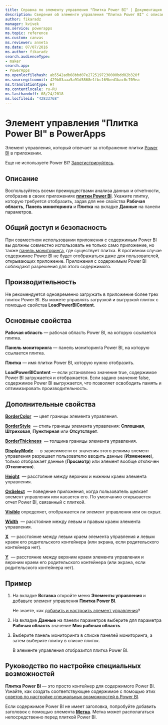 ```yaml
---
title: Справка по элементу управления "Плитка Power BI" | Документация Майкрософт
description: Сведения об элементе управления "Плитка Power BI" с описанием его свойств и примерами
author: fikaradz
manager: kvivek
ms.service: powerapps
ms.topic: reference
ms.custom: canvas
ms.reviewer: anneta
ms.date: 07/07/2016
ms.author: fikaradz
search.audienceType:
- maker
search.app:
- PowerApps
ms.openlocfilehash: ab5542adb68bbd07e2725197230000bdd02b320f
ms.sourcegitcommit: 429b83aaa5a91d5868e1fbc169bed1bac0c709ea
ms.translationtype: HT
ms.contentlocale: ru-RU
ms.lasthandoff: 08/24/2018
ms.locfileid: "42833768"
---
```

# <a name="power-bi-tile-control-in-powerapps"></a>Элемент управления "Плитка Power BI" в PowerApps

Элемент управления, который отвечает за отображение плитки [Power BI](https://powerbi.microsoft.com) в приложении.

Еще не используете Power BI? [Зарегистрируйтесь](https://docs.microsoft.com/power-bi/service-self-service-signup-for-power-bi).

## <a name="description"></a>Описание

Воспользуйтесь всеми преимуществами анализа данных и отчетности, отобразив в своих приложениях **[плитки Power BI](https://docs.microsoft.com/power-bi/service-dashboard-tiles)**. Укажите плитку, которую требуется отобразить, задав для нее свойства **Рабочая область**, **Панель мониторинга** и **Плитка** на вкладке **Данные** на панели параметров.

## <a name="sharing-and-security"></a>Общий доступ и безопасность

При совместном использовании приложения с содержимым Power BI вы должны совместно использовать не только само приложение, но также [панель мониторинга](https://docs.microsoft.com/power-bi/service-how-to-collaborate-distribute-dashboards-reports), где существует плитка. В противном случае содержимое Power BI не будет отображаться даже для пользователей, открывающих приложение. Приложения с содержимым Power BI соблюдают разрешения для этого содержимого.

## <a name="performance"></a>Производительность

Не рекомендуется одновременно загружать в приложение более трех плиток Power BI. Вы можете управлять загрузкой и выгрузкой плиток с помощью свойства **LoadPowerBIContent**.

## <a name="key-properties"></a>Основные свойства

**Рабочая область** — рабочая область Power BI, на которую ссылается плитка.

**Панель мониторинга** — панель мониторинга Power BI, на которую ссылается плитка.

**Плитка** — имя плитки Power BI, которую нужно отобразить.

**LoadPowerBIContent** — если установлено значение true, содержимое Power BI загружается и отображается. Если задано значение false, содержимое Power BI выгружается, что позволяет освободить память и оптимизировать производительность.

## <a name="additional-properties"></a>Дополнительные свойства

**[BorderColor](properties-color-border.md)**  — цвет границы элемента управления.

**[BorderStyle](properties-color-border.md)**  — стиль границы элемента управления: **Сплошная**, **Штриховая**, **Пунктирная** или **Отсутствует**.

**[BorderThickness](properties-color-border.md)**  — толщина границы элемента управления.

**[DisplayMode](properties-core.md)** — в зависимости от значения этого режима элемент управления разрешает пользователю вводить данные (**Изменение**), только отображает данные (**Просмотр**) или элемент вообще отключен (**Отключено**).

**[Height](properties-size-location.md)**  — расстояние между верхним и нижним краем элемента управления.

**[OnSelect](properties-core.md)**  — поведение приложения, когда пользователь щелкает элемент управления или касается его. По умолчанию открывается отчет Power BI, связанный с плиткой.

**[Visible](properties-core.md)** определяет, отображается ли элемент управления или он скрыт.

**[Width](properties-size-location.md)**  — расстояние между левым и правым краем элемента управления.

**[X](properties-size-location.md)**  — расстояние между левым краем элемента управления и левым краем его родительского контейнера (или экрана, если родительского контейнера нет).

**[Y](properties-size-location.md)**  — расстояние между верхним краем элемента управления и верхним краем его родительского контейнера (или экрана, если родительского контейнера нет).

## <a name="example"></a>Пример

1. На вкладке **Вставка** откройте меню **Элементы управления** и добавьте элемент управления **Плитка Power BI**.

    Не знаете, как [добавить и настроить элемент управления](../add-configure-controls.md)?

2. На вкладке **Данные** на панели параметров выберите для параметра **Рабочая область** значение **Моя рабочая область**.

3. Выберите панель мониторинга в списке панелей мониторинга, а затем выберите плитку в списке плиток.

    В элементе управления отобразится плитка Power BI.

## <a name="accessibility-guidelines"></a>Руководство по настройке специальных возможностей

**Плитка Power BI** — это просто контейнер для содержимого Power BI. Узнайте, как создать соответствующее содержимое с помощью этих [советов по настройке специальных возможностей в Power BI](https://docs.microsoft.com/power-bi/desktop-accessibility).

Если содержимое Power BI не имеет заголовка, попробуйте добавить заголовок с помощью элемента **[Метка](control-text-box.md)**. Метка может располагаться непосредственно перед плиткой Power BI.
